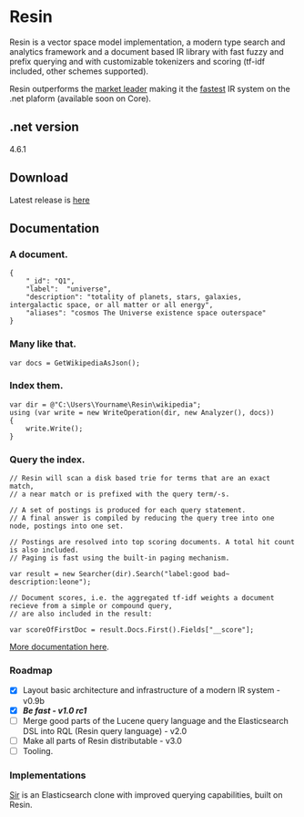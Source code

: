 # Resin

Resin is a vector space model implementation, a modern type search and analytics framework and a document based IR library with fast fuzzy and prefix querying and with customizable tokenizers and scoring (tf-idf included, other schemes supported).

Resin outperforms the [market leader](https://lucenenet.apache.org/) making it the [fastest](https://github.com/kreeben/resin/wiki/Lucene-3.0.3-vs-Resin-1.0-RC1) IR system on the .net plaform (available soon on Core).

## .net version

4.6.1

## Download

Latest release is [here](https://github.com/kreeben/resin/releases/latest)

## Documentation

### A document.

	{
		"_id": "Q1",
		"label":  "universe",
		"description": "totality of planets, stars, galaxies, intergalactic space, or all matter or all energy",
		"aliases": "cosmos The Universe existence space outerspace"
	}

### Many like that.
	
	var docs = GetWikipediaAsJson();

### Index them.

	var dir = @"C:\Users\Yourname\Resin\wikipedia";
	using (var write = new WriteOperation(dir, new Analyzer(), docs))
	{
		write.Write();
	}

### Query the index.
<a name="inproc" id="inproc"></a>

	// Resin will scan a disk based trie for terms that are an exact match,
	// a near match or is prefixed with the query term/-s.
	
	// A set of postings is produced for each query statement.
	// A final answer is compiled by reducing the query tree into one node, postings into one set.
		
	// Postings are resolved into top scoring documents. A total hit count is also included.
	// Paging is fast using the built-in paging mechanism.
	
	var result = new Searcher(dir).Search("label:good bad~ description:leone");
	
	// Document scores, i.e. the aggregated tf-idf weights a document recieve from a simple or compound query,
	// are also included in the result:
	
	var scoreOfFirstDoc = result.Docs.First().Fields["__score"];

[More documentation here](https://github.com/kreeben/resin/wiki). 

### Roadmap

- [x] Layout basic architecture and infrastructure of a modern IR system - v0.9b
- [x] ___Be fast - v1.0 rc1___
- [ ] Merge good parts of the Lucene query language and the Elasticsearch DSL into RQL (Resin query language) - v2.0
- [ ] Make all parts of Resin distributable - v3.0
- [ ] Tooling.

### Implementations

[Sir](https://github.com/kreeben/sir) is an Elasticsearch clone with improved querying capabilities, built on Resin.
